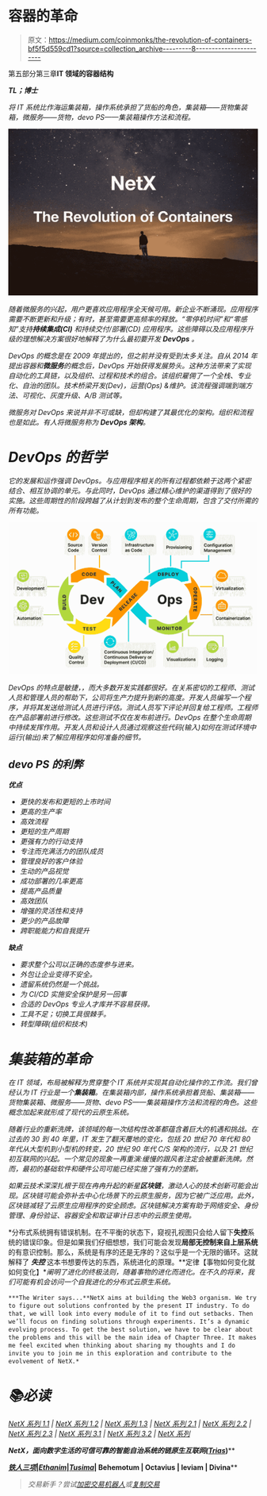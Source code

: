 # 容器的革命

> 原文：<https://medium.com/coinmonks/the-revolution-of-containers-bf5f5d559cd1?source=collection_archive---------8----------------------->

第五部分第三章**IT 领域的容器结构**

***TL；博士***

*将 IT 系统比作海运集装箱，操作系统承担了货船的角色，集装箱——货物集装箱，微服务——货物，devo PS——集装箱操作方法和流程。*

*![](img/6e2ac21b158e7c82fa3bab883ba7c1a2.png)*

*随着微服务的兴起，用户更喜欢应用程序全天候可用。新企业不断涌现。应用程序需要不断更新和升级；有时，甚至需要更高频率的释放。“零停机时间”和“零感知”支持**持续集成(CI)** 和持续交付/部署(CD) 应用程序。这些障碍以及应用程序升级的理想解决方案很好地解释了为什么最初要开发 **DevOps** 。*

*DevOps 的概念是在 2009 年提出的，但之前并没有受到太多关注。自从 2014 年提出容器和**微服务**的概念后，DevOps 开始获得发展势头。这种方法带来了实现自动化的工具链，以及组织、过程和技术的组合。该组织雇佣了一个全栈、专业化、自治的团队。技术桥梁开发(Dev)，运营(Ops) &维护。该流程强调端到端方法、可视化、灰度升级、A/B 测试等。*

*微服务对 DevOps 来说并非不可或缺，但却构建了其最优化的架构。组织和流程也是如此。有人将微服务称为 **DevOps 架构**。*

# *DevOps 的哲学*

*它的发展和运作强调 DevOps。与应用程序相关的所有过程都依赖于这两个紧密结合、相互协调的单元。与此同时，DevOps 通过精心维护的渠道得到了很好的实施。这些周期性的阶段跨越了从计划到发布的整个生命周期，包含了交付所需的所有功能。*

*![](img/bccf6986c67fc72bcee14525589dc428.png)*

*DevOps 的特点是敏捷，，而大多数开发实践都很好。在关系密切的工程师、测试人员和管理人员的帮助下，公司将生产力提升到新的高度。开发人员编写一个程序，并将其发送给测试人员进行评估。测试人员写下评论并回复给工程师。工程师在产品部署前进行修改。这些测试不仅在发布前进行。DevOps 在整个生命周期中持续发挥作用。开发人员和设计人员通过观察这些代码(输入)如何在测试环境中运行(输出)来了解应用程序如何准备的细节。*

## ***devo PS 的利弊***

***优点***

*   *更快的发布和更短的上市时间*
*   *更高的生产率*
*   *高效流程*
*   *更短的生产周期*
*   *更强有力的行动支持*
*   *专注而充满活力的团队成员*
*   *管理良好的客户体验*
*   *生动的产品视觉*
*   *成功部署的几率更高*
*   *提高产品质量*
*   *高效团队*
*   *增强的灵活性和支持*
*   *更少的产品故障*
*   *跨职能能力和自我提升*

***缺点***

*   *要求整个公司以正确的态度参与进来。*
*   *外包让企业变得不安全。*
*   *遗留系统仍然是一个挑战。*
*   *为 CI/CD 实施安全保护是另一回事*
*   *合适的 DevOps 专业人才库并不容易获得。*
*   *工具不足；切换工具很棘手。*
*   *转型障碍(组织和技术)*

# ***集装箱的革命***

*在 IT 领域，布局被解释为贯穿整个 IT 系统并实现其自动化操作的工作流。我们曾经认为 IT 行业是一个**集装箱**。在集装箱内部，操作系统承担着货船、集装箱——货物集装箱、微服务——货物、devo PS——集装箱操作方法和流程的角色。这些概念加起来就形成了现代的云原生系统。*

*随着行业的重新洗牌，该领域的每一次结构性改革都蕴含着巨大的机遇和挑战。在过去的 30 到 40 年里，IT 发生了翻天覆地的变化，包括 20 世纪 70 年代和 80 年代从大型机到小型机的转变，20 世纪 90 年代 C/S 架构的流行，以及 21 世纪初互联网的兴起。一个常见的现象一再重演:缓慢的跟风者注定会被重新洗牌。然而，最初的基础软件和硬件公司可能已经实施了强有力的垄断。*

*如果云技术深深扎根于现在冉冉升起的新星**区块链**，激动人心的技术创新可能会出现。区块链可能会弥补去中心化场景下的云原生服务，因为它被广泛应用。此外，区块链减轻了云原生应用程序的安全顾虑。区块链解决方案有助于网络安全、身份管理、身份验证、容器安全和取证审计日志中的云原生使用。*

*分布式系统拥有错误机制。在不平衡的状态下，窥视孔视图只会给人留下**失控**系统的错误印象。但是如果我们仔细想想，我们可能会发现**局部无控制来自上层系统**的有意识控制。那么，系统是有序的还是无序的？这似乎是一个无限的循环。这就解释了 ***失控*** 这本书想要传达的东西，系统进化的原理。**定律【事物如何变化就如何变化】**阐明了进化的终极法则，随着事物的进化而进化。在不久的将来，我们可能有机会访问一个自我进化的分布式云原生系统。*

```
***The Writer says...**NetX aims at building the Web3 organism. We try to figure out solutions confronted by the present IT industry. To do that, we will look into every module of it to find out setbacks. Then we’ll focus on finding solutions through experiments. It’s a dynamic evolving process. To get the best solution, we have to be clear about the problems and this will be the main idea of Chapter Three. It makes me feel excited when thinking about sharing my thoughts and I do invite you to join me in this exploration and contribute to the evolvement of NetX.*
```

# *📚必读*

*[NetX 系列 1.1](/triaslab/rethinking-the-it-industry-d101384e801) | [NetX 系列 1.2](/coinmonks/a-letter-from-satoshi-nakamoto-345a45d012bb) | [NetX 系列 1.3](/coinmonks/out-of-control-the-post-it-evolution-dd64e05ff5bc) | [NetX 系列 2.1](/coinmonks/life-emerges-9ebf26304cd4) | [NetX 系列 2.2](/coinmonks/life-is-out-of-control-9f8e5b7b4b99) | [NetX 系列 2.3](/coinmonks/the-kite-flies-up-and-i-become-the-kite-40678b9dabda) | [NetX 系列 3.1](/coinmonks/the-container-in-the-it-field-21250e3e8b5) | [NetX 系列 3.2](/coinmonks/microservice-architecture-for-new-technologies-d0e37cfccdfa) | [NetX 系列](/coinmonks/from-service-mesh-to-serverless-570ebd69c884)*

****NetX，面向数字生活的可信可靠的智能自治系统的链原生互联网(***[***Trias***](https://www.trias.one/)***)****

*[***铁人三项***](https://www.triathon.space/#/)***|***[***Ethanim***](https://www.ethanim.network/)***|***[***Tusima***](https://www.tusima.network/#/)***| Behemotum | Octavius | leviam | Divina****

> *交易新手？尝试[加密交易机器人](/coinmonks/crypto-trading-bot-c2ffce8acb2a)或[复制交易](/coinmonks/top-10-crypto-copy-trading-platforms-for-beginners-d0c37c7d698c)*